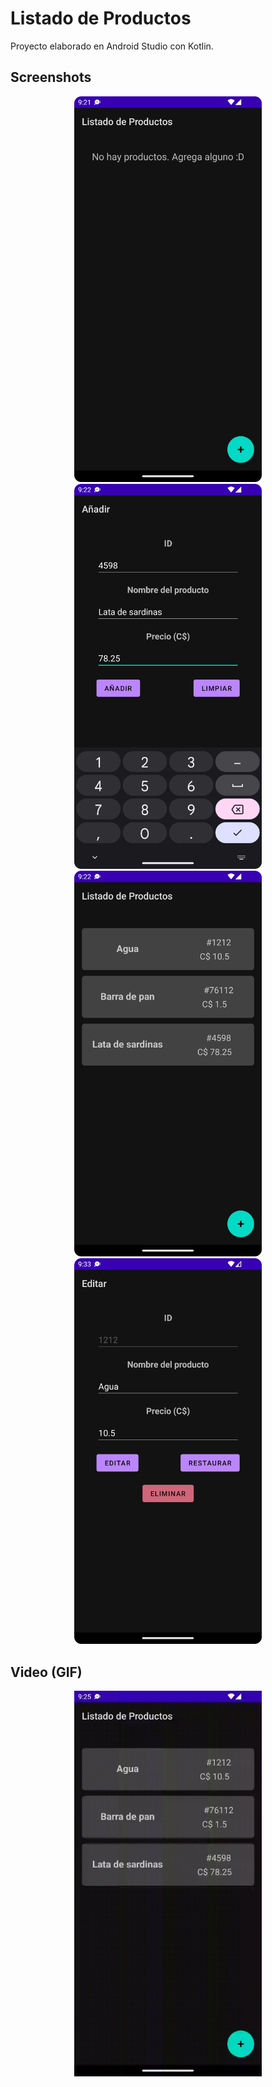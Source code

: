# Listado de Productos

Proyecto elaborado en Android Studio con Kotlin.

## Screenshots

<div align="center">
  <img src="./images/Screenshot_20220929_212135.png" width="300" alt="Vista principal sin productos" />

  <img src="./images/Screenshot_20220929_212250.png" width="300" alt="Vista de Añadir, añadiendo una Lata de sardinas" />
</div>

<div align="center">
  <img src="./images/Screenshot_20220929_212308.png" width="300" alt="Vista principal con algunos productos" />

  <img src="./images/Screenshot_20220929_213328.png" width="300" alt="Vista de Editar, editando el producto de Agua" />
</div>

## Video (GIF)

<div align="center">
  <img src="./images/View.gif" width="300" alt="Eliminando productos de la Vista principal con un deslizar hacia la derecha" />
</div>
